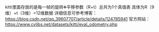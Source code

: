kitti里面存放的是每一帧的旋转➕平移参数（R+t）总共为1个真值表
具体为R（9维）+t（3维）=12维数据
详细信息可参考博客：https://blog.csdn.net/qq_39607707/article/details/124785941
官方网站：https://www.cvlibs.net/datasets/kitti/eval_odometry.php
